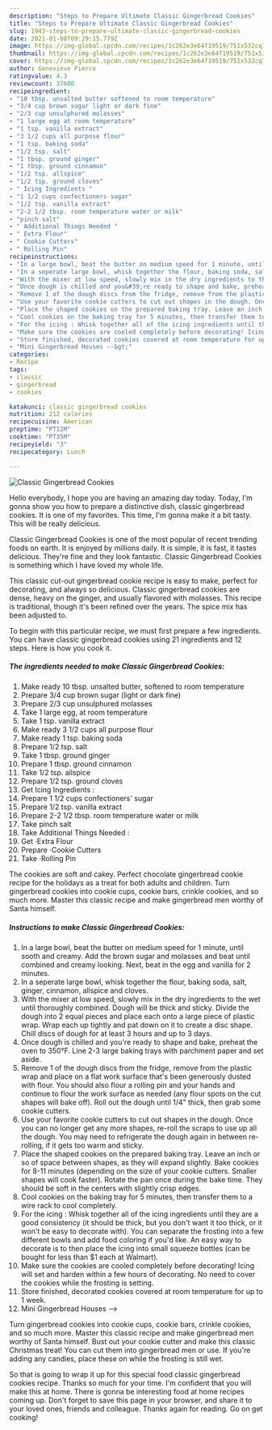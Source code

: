 ```yaml
---
description: "Steps to Prepare Ultimate Classic Gingerbread Cookies"
title: "Steps to Prepare Ultimate Classic Gingerbread Cookies"
slug: 1943-steps-to-prepare-ultimate-classic-gingerbread-cookies
date: 2021-01-08T09:29:15.779Z
image: https://img-global.cpcdn.com/recipes/1c262e3e64f19519/751x532cq70/classic-gingerbread-cookies-recipe-main-photo.jpg
thumbnail: https://img-global.cpcdn.com/recipes/1c262e3e64f19519/751x532cq70/classic-gingerbread-cookies-recipe-main-photo.jpg
cover: https://img-global.cpcdn.com/recipes/1c262e3e64f19519/751x532cq70/classic-gingerbread-cookies-recipe-main-photo.jpg
author: Genevieve Pierce
ratingvalue: 4.3
reviewcount: 37600
recipeingredient:
- "10 tbsp. unsalted butter softened to room temperature"
- "3/4 cup brown sugar light or dark fine"
- "2/3 cup unsulphured molasses"
- "1 large egg at room temperature"
- "1 tsp. vanilla extract"
- "3 1/2 cups all purpose flour"
- "1 tsp. baking soda"
- "1/2 tsp. salt"
- "1 tbsp. ground ginger"
- "1 tbsp. ground cinnamon"
- "1/2 tsp. allspice"
- "1/2 tsp. ground cloves"
- " Icing Ingredients "
- "1 1/2 cups confectioners sugar"
- "1/2 tsp. vanilla extract"
- "2-2 1/2 tbsp. room temperature water or milk"
- "pinch salt"
- " Additional Things Needed "
- " Extra Flour"
- " Cookie Cutters"
- " Rolling Pin"
recipeinstructions:
- "In a large bowl, beat the butter on medium speed for 1 minute, until sooth and creamy. Add the brown sugar and molasses and beat until combined and creamy looking. Next, beat in the egg and vanilla for 2 minutes."
- "In a seperate large bowl, whisk together the flour, baking soda, salt, ginger, cinnamon, allspice and cloves."
- "With the mixer at low speed, slowly mix in the dry ingredients to the wet until thoroughly combined. Dough will be thick and sticky. Divide the dough into 2 equal pieces and place each onto a large piece of plastic wrap. Wrap each up tightly and pat down on it to create a disc shape. Chill discs of dough for at least 3 hours and up to 3 days."
- "Once dough is chilled and you&#39;re ready to shape and bake, preheat the oven to 350°F. Line 2-3 large baking trays with parchment paper and set aside."
- "Remove 1 of the dough discs from the fridge, remove from the plastic wrap and place on a flat work surface that&#39;s been generously dusted with flour. You should also flour a rolling pin and your hands and continue to flour the work surface as needed (any flour spots on the cut shapes will bake off). Roll out the dough until 1/4&#34; thick, then grab some cookie cutters."
- "Use your favorite cookie cutters to cut out shapes in the dough. Once you can no longer get any more shapes, re-roll the scraps to use up all the dough. You may need to refrigerate the dough again in between re-rolling, if it gets too warm and sticky."
- "Place the shaped cookies on the prepared baking tray. Leave an inch or so of space between shapes, as they will expand slightly. Bake cookies for 8-11 minutes (depending on the size of your cookie cutters. Smaller shapes will cook faster). Rotate the pan once during the bake time. They should be soft in the centers with slightly crisp edges."
- "Cool cookies on the baking tray for 5 minutes, then transfer them to a wire rack to cool completely."
- "For the icing : Whisk together all of the icing ingredients until they are a good consistency (it should be thick, but you don&#39;t want it too thick, or it won&#39;t be easy to decorate with). You can separate the frosting into a few different bowls and add food coloring if you&#39;d like. An easy way to decorate is to then place the icing into small squeeze bottles (can be bought for less than $1 each at Walmart)."
- "Make sure the cookies are cooled completely before decorating! Icing will set and harden within a few hours of decorating. No need to cover the cookies while the frosting is setting."
- "Store finished, decorated cookies covered at room temperature for up to 1 week."
- "Mini Gingerbread Houses --&gt;"
categories:
- Recipe
tags:
- classic
- gingerbread
- cookies

katakunci: classic gingerbread cookies 
nutrition: 212 calories
recipecuisine: American
preptime: "PT12M"
cooktime: "PT35M"
recipeyield: "3"
recipecategory: Lunch

---
```



![Classic Gingerbread Cookies](https://img-global.cpcdn.com/recipes/1c262e3e64f19519/751x532cq70/classic-gingerbread-cookies-recipe-main-photo.jpg)

Hello everybody, I hope you are having an amazing day today. Today, I'm gonna show you how to prepare a distinctive dish, classic gingerbread cookies. It is one of my favorites. This time, I'm gonna make it a bit tasty. This will be really delicious.

Classic Gingerbread Cookies is one of the most popular of recent trending foods on earth. It is enjoyed by millions daily. It is simple, it is fast, it tastes delicious. They're fine and they look fantastic. Classic Gingerbread Cookies is something which I have loved my whole life.

This classic cut-out gingerbread cookie recipe is easy to make, perfect for decorating, and always so delicious. Classic gingerbread cookies are dense, heavy on the ginger, and usually flavored with molasses. This recipe is traditional, though it&#39;s been refined over the years. The spice mix has been adjusted to.


To begin with this particular recipe, we must first prepare a few ingredients. You can have classic gingerbread cookies using 21 ingredients and 12 steps. Here is how you cook it.

<!--inarticleads1-->

##### The ingredients needed to make Classic Gingerbread Cookies:

1. Make ready 10 tbsp. unsalted butter, softened to room temperature
1. Prepare 3/4 cup brown sugar (light or dark fine)
1. Prepare 2/3 cup unsulphured molasses
1. Take 1 large egg, at room temperature
1. Take 1 tsp. vanilla extract
1. Make ready 3 1/2 cups all purpose flour
1. Make ready 1 tsp. baking soda
1. Prepare 1/2 tsp. salt
1. Take 1 tbsp. ground ginger
1. Prepare 1 tbsp. ground cinnamon
1. Take 1/2 tsp. allspice
1. Prepare 1/2 tsp. ground cloves
1. Get  Icing Ingredients :
1. Prepare 1 1/2 cups confectioners&#39; sugar
1. Prepare 1/2 tsp. vanilla extract
1. Prepare 2-2 1/2 tbsp. room temperature water or milk
1. Take pinch salt
1. Take  Additional Things Needed :
1. Get  ·Extra Flour
1. Prepare  ·Cookie Cutters
1. Take  ·Rolling Pin


The cookies are soft and cakey. Perfect chocolate gingerbread cookie recipe for the holidays as a treat for both adults and children. Turn gingerbread cookies into cookie cups, cookie bars, crinkle cookies, and so much more. Master this classic recipe and make gingerbread men worthy of Santa himself. 

<!--inarticleads2-->

##### Instructions to make Classic Gingerbread Cookies:

1. In a large bowl, beat the butter on medium speed for 1 minute, until sooth and creamy. Add the brown sugar and molasses and beat until combined and creamy looking. Next, beat in the egg and vanilla for 2 minutes.
1. In a seperate large bowl, whisk together the flour, baking soda, salt, ginger, cinnamon, allspice and cloves.
1. With the mixer at low speed, slowly mix in the dry ingredients to the wet until thoroughly combined. Dough will be thick and sticky. Divide the dough into 2 equal pieces and place each onto a large piece of plastic wrap. Wrap each up tightly and pat down on it to create a disc shape. Chill discs of dough for at least 3 hours and up to 3 days.
1. Once dough is chilled and you&#39;re ready to shape and bake, preheat the oven to 350°F. Line 2-3 large baking trays with parchment paper and set aside.
1. Remove 1 of the dough discs from the fridge, remove from the plastic wrap and place on a flat work surface that&#39;s been generously dusted with flour. You should also flour a rolling pin and your hands and continue to flour the work surface as needed (any flour spots on the cut shapes will bake off). Roll out the dough until 1/4&#34; thick, then grab some cookie cutters.
1. Use your favorite cookie cutters to cut out shapes in the dough. Once you can no longer get any more shapes, re-roll the scraps to use up all the dough. You may need to refrigerate the dough again in between re-rolling, if it gets too warm and sticky.
1. Place the shaped cookies on the prepared baking tray. Leave an inch or so of space between shapes, as they will expand slightly. Bake cookies for 8-11 minutes (depending on the size of your cookie cutters. Smaller shapes will cook faster). Rotate the pan once during the bake time. They should be soft in the centers with slightly crisp edges.
1. Cool cookies on the baking tray for 5 minutes, then transfer them to a wire rack to cool completely.
1. For the icing : Whisk together all of the icing ingredients until they are a good consistency (it should be thick, but you don&#39;t want it too thick, or it won&#39;t be easy to decorate with). You can separate the frosting into a few different bowls and add food coloring if you&#39;d like. An easy way to decorate is to then place the icing into small squeeze bottles (can be bought for less than $1 each at Walmart).
1. Make sure the cookies are cooled completely before decorating! Icing will set and harden within a few hours of decorating. No need to cover the cookies while the frosting is setting.
1. Store finished, decorated cookies covered at room temperature for up to 1 week.
1. Mini Gingerbread Houses --&gt;


Turn gingerbread cookies into cookie cups, cookie bars, crinkle cookies, and so much more. Master this classic recipe and make gingerbread men worthy of Santa himself. Bust out your cookie cutter and make this classic Christmas treat! You can cut them into gingerbread men or use. If you&#39;re adding any candies, place these on while the frosting is still wet. 

So that is going to wrap it up for this special food classic gingerbread cookies recipe. Thanks so much for your time. I'm confident that you will make this at home. There is gonna be interesting food at home recipes coming up. Don't forget to save this page in your browser, and share it to your loved ones, friends and colleague. Thanks again for reading. Go on get cooking!
